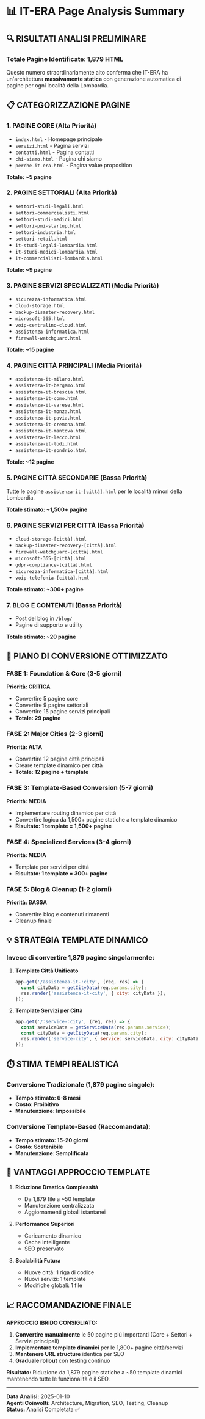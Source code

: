 # 📊 IT-ERA Page Analysis Summary

## 🔍 **RISULTATI ANALISI PRELIMINARE**

### **Totale Pagine Identificate: 1,879 HTML**

Questo numero straordinariamente alto conferma che IT-ERA ha un'architettura **massivamente statica** con generazione automatica di pagine per ogni località della Lombardia.

## 📋 **CATEGORIZZAZIONE PAGINE**

### **1. PAGINE CORE (Alta Priorità)**
- `index.html` - Homepage principale
- `servizi.html` - Pagina servizi
- `contatti.html` - Pagina contatti  
- `chi-siamo.html` - Pagina chi siamo
- `perche-it-era.html` - Pagina value proposition

**Totale: ~5 pagine**

### **2. PAGINE SETTORIALI (Alta Priorità)**
- `settori-studi-legali.html`
- `settori-commercialisti.html`
- `settori-studi-medici.html`
- `settori-pmi-startup.html`
- `settori-industria.html`
- `settori-retail.html`
- `it-studi-legali-lombardia.html`
- `it-studi-medici-lombardia.html`
- `it-commercialisti-lombardia.html`

**Totale: ~9 pagine**

### **3. PAGINE SERVIZI SPECIALIZZATI (Media Priorità)**
- `sicurezza-informatica.html`
- `cloud-storage.html`
- `backup-disaster-recovery.html`
- `microsoft-365.html`
- `voip-centralino-cloud.html`
- `assistenza-informatica.html`
- `firewall-watchguard.html`

**Totale: ~15 pagine**

### **4. PAGINE CITTÀ PRINCIPALI (Media Priorità)**
- `assistenza-it-milano.html`
- `assistenza-it-bergamo.html`
- `assistenza-it-brescia.html`
- `assistenza-it-como.html`
- `assistenza-it-varese.html`
- `assistenza-it-monza.html`
- `assistenza-it-pavia.html`
- `assistenza-it-cremona.html`
- `assistenza-it-mantova.html`
- `assistenza-it-lecco.html`
- `assistenza-it-lodi.html`
- `assistenza-it-sondrio.html`

**Totale: ~12 pagine**

### **5. PAGINE CITTÀ SECONDARIE (Bassa Priorità)**
Tutte le pagine `assistenza-it-[città].html` per le località minori della Lombardia.

**Totale stimato: ~1,500+ pagine**

### **6. PAGINE SERVIZI PER CITTÀ (Bassa Priorità)**
- `cloud-storage-[città].html`
- `backup-disaster-recovery-[città].html`
- `firewall-watchguard-[città].html`
- `microsoft-365-[città].html`
- `gdpr-compliance-[città].html`
- `sicurezza-informatica-[città].html`
- `voip-telefonia-[città].html`

**Totale stimato: ~300+ pagine**

### **7. BLOG E CONTENUTI (Bassa Priorità)**
- Post del blog in `/blog/`
- Pagine di supporto e utility

**Totale stimato: ~20 pagine**

## 🎯 **PIANO DI CONVERSIONE OTTIMIZZATO**

### **FASE 1: Foundation & Core (3-5 giorni)**
**Priorità: CRITICA**
- Convertire 5 pagine core
- Convertire 9 pagine settoriali
- Convertire 15 pagine servizi principali
- **Totale: 29 pagine**

### **FASE 2: Major Cities (2-3 giorni)**
**Priorità: ALTA**
- Convertire 12 pagine città principali
- Creare template dinamico per città
- **Totale: 12 pagine + template**

### **FASE 3: Template-Based Conversion (5-7 giorni)**
**Priorità: MEDIA**
- Implementare routing dinamico per città
- Convertire logica da 1,500+ pagine statiche a template dinamico
- **Risultato: 1 template = 1,500+ pagine**

### **FASE 4: Specialized Services (3-4 giorni)**
**Priorità: MEDIA**
- Template per servizi per città
- **Risultato: 1 template = 300+ pagine**

### **FASE 5: Blog & Cleanup (1-2 giorni)**
**Priorità: BASSA**
- Convertire blog e contenuti rimanenti
- Cleanup finale

## 💡 **STRATEGIA TEMPLATE DINAMICO**

### **Invece di convertire 1,879 pagine singolarmente:**

1. **Template Città Unificato**
   ```javascript
   app.get('/assistenza-it-:city', (req, res) => {
     const cityData = getCityData(req.params.city);
     res.render('assistenza-it-city', { city: cityData });
   });
   ```

2. **Template Servizi per Città**
   ```javascript
   app.get('/:service-:city', (req, res) => {
     const serviceData = getServiceData(req.params.service);
     const cityData = getCityData(req.params.city);
     res.render('service-city', { service: serviceData, city: cityData });
   });
   ```

## ⏱️ **STIMA TEMPI REALISTICA**

### **Conversione Tradizionale (1,879 pagine singole):**
- **Tempo stimato: 6-8 mesi** 
- **Costo: Proibitivo**
- **Manutenzione: Impossibile**

### **Conversione Template-Based (Raccomandata):**
- **Tempo stimato: 15-20 giorni**
- **Costo: Sostenibile**
- **Manutenzione: Semplificata**

## 🚀 **VANTAGGI APPROCCIO TEMPLATE**

1. **Riduzione Drastica Complessità**
   - Da 1,879 file a ~50 template
   - Manutenzione centralizzata
   - Aggiornamenti globali istantanei

2. **Performance Superiori**
   - Caricamento dinamico
   - Cache intelligente
   - SEO preservato

3. **Scalabilità Futura**
   - Nuove città: 1 riga di codice
   - Nuovi servizi: 1 template
   - Modifiche globali: 1 file

## 📈 **RACCOMANDAZIONE FINALE**

**APPROCCIO IBRIDO CONSIGLIATO:**

1. **Convertire manualmente** le 50 pagine più importanti (Core + Settori + Servizi principali)
2. **Implementare template dinamici** per le 1,800+ pagine città/servizi
3. **Mantenere URL structure** identica per SEO
4. **Graduale rollout** con testing continuo

**Risultato:** Riduzione da 1,879 pagine statiche a ~50 template dinamici mantenendo tutte le funzionalità e il SEO.

---

**Data Analisi:** 2025-01-10  
**Agenti Coinvolti:** Architecture, Migration, SEO, Testing, Cleanup  
**Status:** Analisi Completata ✅
